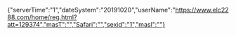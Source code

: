 {"serverTime":"1","dateSystem":"20191020","userName":"https://www.elc2288.com/home/reg.html?att=129374","masT":"","Safari":"","sexid":"1","masl":""}
